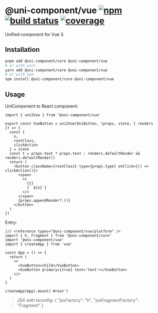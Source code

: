 # @uni-component/vue [![npm](https://badgen.net/npm/v/@uni-component/vue)](https://www.npmjs.com/package/@uni-component/vue) [![build status](https://github.com/dolymood/uni-component/workflows/test/badge.svg)](https://github.com/dolymood/uni-component/actions/workflows/test.yml) [![coverage](https://badgen.net/codecov/c/github/dolymood/uni-component)](https://codecov.io/github/dolymood/uni-component)

Unified component for Vue 3.

## Installation

```bash
pnpm add @uni-component/core @uni-component/vue
# or with yarn
yarn add @uni-component/core @uni-component/vue
# or with npm
npm install @uni-component/core @uni-component/vue
```

## Usage

UniComponent to React component:

```tsx
import { uni2Vue } from '@uni-component/vue'

export const VueButton = uni2Vue(UniButton, (props, state, { renders }) => {
  const {
    n,
    rootClass,
    clickAction
  } = state
  const t = props.text ? props.text : renders.defaultRender && renders.defaultRender()
  return (
    <button className={rootClass} type={props.type} onClick={() => clickAction()}>
      <span>
        <>
          {t}
          {` ${n}`}
        </>
      </span>
      {props.appendRender?.()}
    </button>
  )
})
```

Entry:

```tsx
/// <reference types="@uni-component/vue/platform" />
import { h, Fragment } from '@uni-component/core'
import '@uni-component/vue'
import { createApp } from 'vue'

const App = () => {
  return (
    <>
      <VueButton>child</VueButton>
      <VueButton primary={true} text='text'></VueButton>
    </>
  )
}

createApp(App).mount('#root')
```

> JSX with tsconfig:
> { "jsxFactory": "h", "jsxFragmentFactory": "Fragment" }
